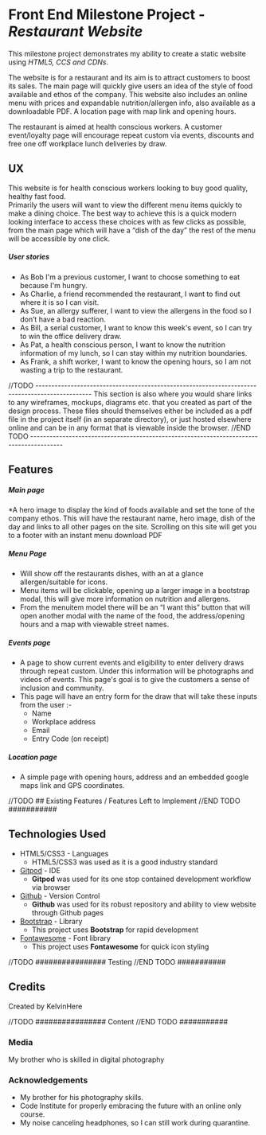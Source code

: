 # Front End Milestone Project - *Restaurant Website*

This milestone project demonstrates my ability to create a static website using *HTML5, CCS and CDNs*.

The website is for a restaurant and its aim is to attract customers to boost its sales.  The main page will quickly give users an idea of the style of food available and ethos of the company.  This website also includes an online menu with prices and expandable nutrition/allergen info, also available as a downloadable PDF.  A location page with map link and opening hours.

The restaurant is aimed at health conscious workers.  A customer event/loyalty page will encourage repeat custom via events, discounts and free one off workplace lunch deliveries by draw.


## UX

This website is for health conscious workers looking to buy good quality, healthy fast food.  
Primarily the users will want to view the different menu items quickly to make a dining choice.  The best way to achieve this is a quick modern looking interface to access these choices with as few clicks as possible, from the main page which will have a “dish of the day” the rest of the menu will be accessible by one click.

##### User stories
* As Bob I'm a previous customer, I want to choose something to eat because I'm hungry.
* As Charlie, a friend recommended the restaurant, I want to find out where it is so I can visit.
* As Sue, an allergy sufferer, I want to view the allergens in the food so I don’t have a bad reaction.
* As Bill, a serial customer, I want to know this week's event, so I can try to win the office delivery draw.
* As Pat, a health conscious person, I want to know the nutrition information of my lunch, so I can stay within my nutrition boundaries.
* As Frank, a shift worker, I want to know the opening hours, so I am not wasting a trip to the restaurant. 

//TODO -----------------------------------------------------------------------------------------------
This section is also where you would share links to any wireframes, mockups, diagrams etc. that you created as part of the design process. These files should themselves either be included as a pdf file in the project itself (in an separate directory), or just hosted elsewhere online and can be in any format that is viewable inside the browser.
//END TODO ----------------------------------------------------------------------------------------

## Features

##### Main page
*A hero image to display the kind of foods available and set the tone of the company ethos.  This will have the restaurant name, hero image, dish of the day and links to all other pages on the site.  Scrolling on this site will get you to a footer with an instant menu download PDF

##### Menu Page
* Will show off the restaurants dishes, with an at a glance allergen/suitable for icons.  
* Menu items will be clickable, opening up a larger image in a bootstrap modal, this will give more information on nutrition and allergens.  
* From the menuitem model there will be an “I want this” button that will open another modal with the name of the food, the address/opening hours and a map with viewable street names.

##### Events page
* A page to show current events and eligibility to enter delivery draws through repeat custom.  Under this information will be photographs and videos of events.  This page's goal is to give the customers a sense of inclusion and community.
* This page will have an entry form for the draw that will take these inputs from the user :-
    * Name
    * Workplace address
    * Email
    * Entry Code (on receipt)

##### Location page
* A simple page with opening hours, address and an embedded google maps link and GPS coordinates.
 

//TODO ## Existing Features / Features Left to Implement //END TODO  ###########

## Technologies Used

- HTML5/CSS3 - Languages
	- HTML5/CSS3 was used as it is a good industry standard
- [Gitpod](https://www.gitpod.com) - IDE
	- **Gitpod** was used for its one stop contained development workflow via browser
- [Github](https://www.gitpod.com) - Version Control
	- **Github** was used for its robust repository and ability to view website through Github pages
- [Bootstrap](https://getbootstrap.com) - Library
	- This project uses **Bootstrap** for rapid development
- [Fontawesome](https://fontawesome.com) - Font library
	- This project uses **Fontawesome** for quick icon styling

//TODO ################ Testing //END TODO  ###########

## Credits

Created by KelvinHere

//TODO ################ Content //END TODO  ###########

### Media

My brother who is skilled in digital photography

### Acknowledgements

- My brother for his photography skills.
- Code Institute for properly embracing the future with an online only course.
- My noise canceling headphones, so I can still work during quarantine.


